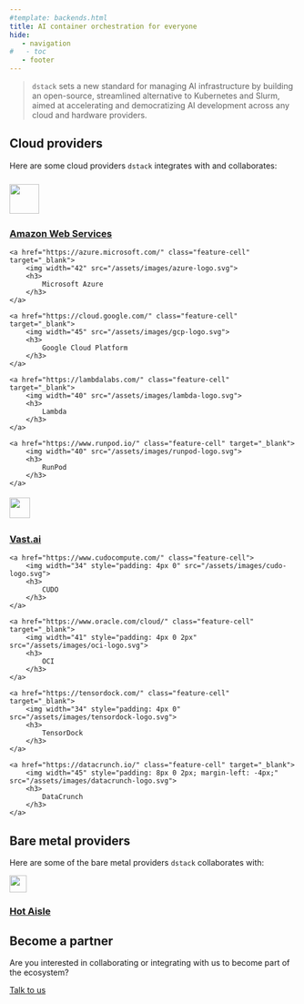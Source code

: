 ```yaml
---
#template: backends.html
title: AI container orchestration for everyone
hide:
   - navigation
#   - toc
   - footer
---
```


<style>
.md-main .md-main__inner.md-grid {
    flex-direction: row-reverse;
}
</style>

> `dstack` sets a new standard for managing AI infrastructure by building an open-source, streamlined alternative to
> Kubernetes and Slurm, aimed at accelerating and democratizing AI development across any cloud and hardware
> providers.

## Cloud providers

Here are some cloud providers `dstack` integrates with and collaborates:

<div class="providers tx-landing__highlights_grid featured">
    <a href="https://aws.amazon.com/" class="feature-cell" target="_blank">
        <img width="52" style="padding: 10px 0 2px" src="/assets/images/aws-logo.svg">
        <h3>
            Amazon Web Services
        </h3>
    </a>

    <a href="https://azure.microsoft.com/" class="feature-cell" target="_blank">
        <img width="42" src="/assets/images/azure-logo.svg">
        <h3>
            Microsoft Azure
        </h3>
    </a>

    <a href="https://cloud.google.com/" class="feature-cell" target="_blank">
        <img width="45" src="/assets/images/gcp-logo.svg">
        <h3>
            Google Cloud Platform
        </h3>
    </a>

    <a href="https://lambdalabs.com/" class="feature-cell" target="_blank">
        <img width="40" src="/assets/images/lambda-logo.svg">
        <h3>
            Lambda
        </h3>
    </a>

    <a href="https://www.runpod.io/" class="feature-cell" target="_blank">
        <img width="40" src="/assets/images/runpod-logo.svg">
        <h3>
            RunPod
        </h3>
    </a>
</div>

<div class="providers tx-landing__highlights_grid other">
   <a href="https://vast.ai/" class="feature-cell" target="_blank">
        <img width="36" style="padding: 4px 0" src="/assets/images/vastai-logo.svg">
        <h3>
            Vast.ai
        </h3>
    </a>

    <a href="https://www.cudocompute.com/" class="feature-cell">
        <img width="34" style="padding: 4px 0" src="/assets/images/cudo-logo.svg">
        <h3>
            CUDO
        </h3>
    </a>

    <a href="https://www.oracle.com/cloud/" class="feature-cell" target="_blank">
        <img width="41" style="padding: 4px 0 2px" src="/assets/images/oci-logo.svg">
        <h3>
            OCI
        </h3>
    </a>

    <a href="https://tensordock.com/" class="feature-cell" target="_blank">
        <img width="34" style="padding: 4px 0" src="/assets/images/tensordock-logo.svg">
        <h3>
            TensorDock
        </h3>
    </a>

    <a href="https://datacrunch.io/" class="feature-cell" target="_blank">
        <img width="45" style="padding: 8px 0 2px; margin-left: -4px;" src="/assets/images/datacrunch-logo.svg">
        <h3>
            DataCrunch
        </h3>
    </a>
</div>

## Bare metal providers

Here are some of the bare metal providers `dstack` collaborates with:

<div class="providers tx-landing__highlights_grid other">
    <a href="https://hotaisle.xyz/" class="feature-cell" target="_blank">
        <img width="30" src="/assets/images/hotaisle-logo.svg">
        <h3>
            Hot Aisle
        </h3>
    </a>
</div>

## Become a partner

Are you interested in collaborating or integrating with us to become part of the ecosystem?

<a href="https://calendly.com/dstackai/discovery-call" target="_blank"
   class="md-button md-button-secondary external">
    Talk to us
</a>